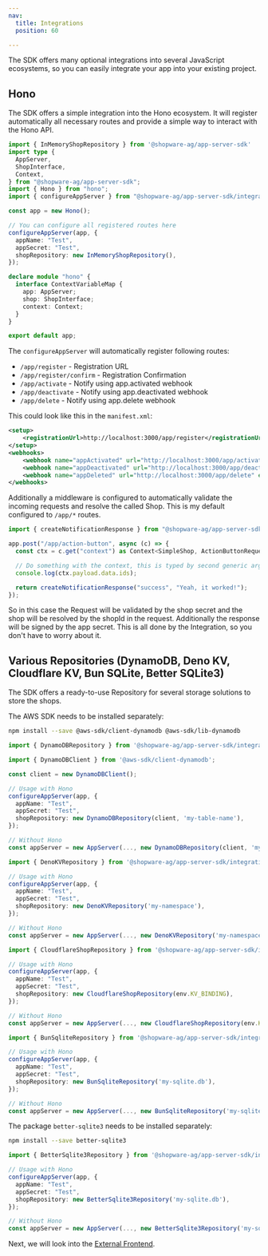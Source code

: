 ```yaml
---
nav:
  title: Integrations
  position: 60

---
```


The SDK offers many optional integrations into several JavaScript ecosystems, so you can easily integrate your app into your existing project.

## Hono

The SDK offers a simple integration into the Hono ecosystem. It will register automatically all necessary routes and provide a simple way to interact with the Hono API.

```ts
import { InMemoryShopRepository } from '@shopware-ag/app-server-sdk'
import type {
  AppServer,
  ShopInterface,
  Context,
} from "@shopware-ag/app-server-sdk";
import { Hono } from "hono";
import { configureAppServer } from "@shopware-ag/app-server-sdk/integration/hono";

const app = new Hono();

// You can configure all registered routes here
configureAppServer(app, {
  appName: "Test",
  appSecret: "Test",
  shopRepository: new InMemoryShopRepository(),
});

declare module "hono" {
  interface ContextVariableMap {
    app: AppServer;
    shop: ShopInterface;
    context: Context;
  }
}

export default app;
```

The `configureAppServer` will automatically register following routes:

- `/app/register` - Registration URL
- `/app/register/confirm` - Registration Confirmation
- `/app/activate` - Notify using app.activated webhook
- `/app/deactivate` - Notify using app.deactivated webhook
- `/app/delete` - Notify using app.delete webhook

This could look like this in the `manifest.xml`:

```xml
<setup>
    <registrationUrl>http://localhost:3000/app/register</registrationUrl>
</setup>
<webhooks>
    <webhook name="appActivated" url="http://localhost:3000/app/activate" event="app.activated"/>
    <webhook name="appDeactivated" url="http://localhost:3000/app/deactivate" event="app.deactivated"/>
    <webhook name="appDeleted" url="http://localhost:3000/app/delete" event="app.deleted"/>
</webhooks>
```

Additionally a middleware is configured to automatically validate the incoming requests and resolve the called Shop. This is my default configured to `/app/*` routes.

```ts
import { createNotificationResponse } from "@shopware-ag/app-server-sdk/helper/app-actions";

app.post("/app/action-button", async (c) => {
  const ctx = c.get("context") as Context<SimpleShop, ActionButtonRequest>;

  // Do something with the context, this is typed by second generic argument of Context
  console.log(ctx.payload.data.ids);

  return createNotificationResponse("success", "Yeah, it worked!");
});
```

So in this case the Request will be validated by the shop secret and the shop will be resolved by the shopId in the request. Additionally the response will be signed by the app secret. This is all done by the Integration, so you don't have to worry about it.

## Various Repositories (DynamoDB, Deno KV, Cloudflare KV, Bun SQLite, Better SQLite3)

The SDK offers a ready-to-use Repository for several storage solutions to store the shops.

<Tabs>
<Tab title="DynamoDB">
The AWS SDK needs to be installed separately:

```bash
npm install --save @aws-sdk/client-dynamodb @aws-sdk/lib-dynamodb
```

```ts
import { DynamoDBRepository } from '@shopware-ag/app-server-sdk/integration/dynamodb';

import { DynamoDBClient } from '@aws-sdk/client-dynamodb';

const client = new DynamoDBClient();

// Usage with Hono
configureAppServer(app, {
  appName: "Test",
  appSecret: "Test",
  shopRepository: new DynamoDBRepository(client, 'my-table-name'),
});

// Without Hono
const appServer = new AppServer(..., new DynamoDBRepository(client, 'my-table-name'));
```
</Tab>

<Tab title="Deno KV">

```ts
import { DenoKVRepository } from '@shopware-ag/app-server-sdk/integration/deno-kv';

// Usage with Hono
configureAppServer(app, {
  appName: "Test",
  appSecret: "Test",
  shopRepository: new DenoKVRepository('my-namespace'),
});

// Without Hono
const appServer = new AppServer(..., new DenoKVRepository('my-namespace'));
```

</Tab>

<Tab title="Cloudflare KV">

```ts
import { CloudflareShopRepository } from '@shopware-ag/app-server-sdk/integration/cloudflare-kv';

// Usage with Hono
configureAppServer(app, {
  appName: "Test",
  appSecret: "Test",
  shopRepository: new CloudflareShopRepository(env.KV_BINDING),
});

// Without Hono
const appServer = new AppServer(..., new CloudflareShopRepository(env.KV_BINDING));
```

</Tab>

<Tab title="Bun SQLite">

```ts
import { BunSqliteRepository } from '@shopware-ag/app-server-sdk/integration/bun-sqlite';

// Usage with Hono
configureAppServer(app, {
  appName: "Test",
  appSecret: "Test",
  shopRepository: new BunSqliteRepository('my-sqlite.db'),
});

// Without Hono
const appServer = new AppServer(..., new BunSqliteRepository('my-sqlite.db'));
```

</Tab>

<Tab title="Better SQLite (Node)">

The package `better-sqlite3` needs to be installed separately:

```bash
npm install --save better-sqlite3
```

```ts
import { BetterSqlite3Repository } from '@shopware-ag/app-server-sdk/integration/better-sqlite3';

// Usage with Hono
configureAppServer(app, {
  appName: "Test",
  appSecret: "Test",
  shopRepository: new BetterSqlite3Repository('my-sqlite.db'),
});

// Without Hono
const appServer = new AppServer(..., new BetterSqlite3Repository('my-sqlite.db'));
```

</Tab>

</Tabs>

Next, we will look into the [External Frontend](./07-external-frontend.md).
